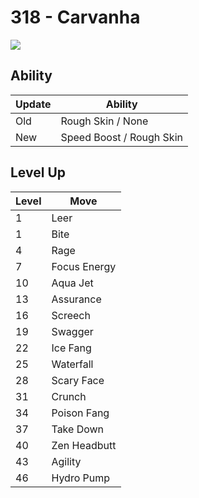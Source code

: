 # 318 - Carvanha
![][318]

## Ability

Update | Ability
---    | ---
Old    | Rough Skin / None
New    | Speed Boost / Rough Skin

## Level Up

Level | Move
---   | ---
  1   | Leer
  1   | Bite
  4   | Rage
  7   | Focus Energy
 10   | Aqua Jet
 13   | Assurance
 16   | Screech
 19   | Swagger
 22   | Ice Fang
 25   | Waterfall
 28   | Scary Face
 31   | Crunch
 34   | Poison Fang
 37   | Take Down
 40   | Zen Headbutt
 43   | Agility
 46   | Hydro Pump



[318]: ../img/pokemon/318.png

